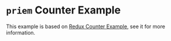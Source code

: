 # `priem` Counter Example

This example is based on [Redux Counter Example](https://github.com/reactjs/redux/tree/master/examples/counter), see it for more information.

